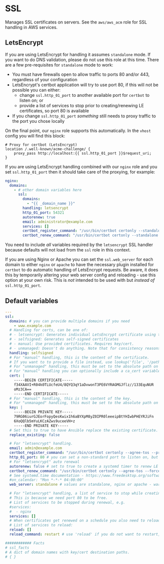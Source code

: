 # SSL
Manages SSL certificates on servers. See the `aws/aws_acm` role for SSL handling in AWS services.

<!--TOC-->
<!--ENDTOC-->

## LetsEncrypt
If you are using LetsEncrypt for handling it assumes `standalone` mode. If you want to do DNS validation, please do not use this role at this time. There are a few pre-requisites for `standalone` mode to work:

* You must have firewalls open to allow traffic to ports 80 and/or 443, regardless of your configuration
* LetsEncrypt's certbot application will try to use port 80, if this will not be possible you can either:
  * change `ssl.http_01_port` to another available port for `certbot` to listen on; or
  * provide a list of services to stop prior to creating/renewing LE certificates, so port 80 is available
* If you change `ssl.http_01_port` *something* still needs to proxy traffic to the port you chose locally

On the final point, our `nginx` role supports this automatically. In the `vhost` config you will find this block:

```
# Proxy for certbot (LetsEncrypt)
location /.well-known/acme-challenge/ {
    proxy_pass http://localhost:{{ ssl.http_01_port }}$request_uri;
}
```

If you are using LetsEncrypt handling combined with our `nginx` role and you set `ssl.http_01_port` then it should take care of the proxying, for example:

```yaml
nginx:
  domains:
    - # other domain variables here
      ssl:
        domains:
          - "{{ _domain_name }}"
        handling: letsencrypt
        http_01_port: 54321
        autorenew: true
        email: administrator@example.com
        services: []
        certbot_register_command: "/usr/bin/certbot certonly --standalone --agree-tos --preferred-challenges http -n"
        certbot_renew_command: "/usr/bin/certbot certonly --standalone --agree-tos --force-renew"
```

You need to include *all* variables required by the `letsencrypt` SSL handler because defaults will not load from the `ssl` role in this context.

If you are using Nginx or Apache you can set the `ssl.web_server` for each domain to either `nginx` or `apache` to have the necessary plugin installed for `certbot` to do automatic handling of LetsEncrypt requests. Be aware, it does this by temporarily altering your web server config and reloading - use this option at your own risk. This is *not* intended to be used with but *instead of* `ssl.http_01_port`.

<!--ROLEVARS-->
## Default variables
```yaml
---
ssl:
  domains: # you can provide multiple domains if you need
    - www.example.com
  # Handling for certs, can be one of:
  # - letsencrypt: Generates individual LetsEncrypt certificate using the HTTP challenge
  # - selfsigned: Generates self-signed certificates
  # - manual: Use provided certificates. Requires key/cert.
  # - unmanaged: Doesn't do anything. Note that for consistency reasons, key/cert paths are still needed.
  handling: selfsigned
  # For "manual" handling, this is the content of the certificate.
  # If you want to to provide a file instead, use lookup('file', '/path/on/the/controller') as the value.
  # For "unmanaged" handling, this must be set to the absolute path on the target.
  # For "manual" handling you can optionally include a ca_cert variable if your CA cert must be a separate file.
  cert: |
    -----BEGIN CERTIFICATE-----
    f34XAAVI+R04k0TLUcfeU4/8QYQ3qY1aDvwonT3PE6VYRAGMGJflz//133EquNUR
    oMz3CA==
    -----END CERTIFICATE-----
  # For "manual" handling, this is the content of the key.
  # For "unmanaged" handling, this must be set to the absolute path on the target.
  key: |
    -----BEGIN PRIVATE KEY-----
    79RG06iurGJEorFopyQesKwix1h6aBYXpM8yZ0IPR0leeeipBtYHIwbPHEYRJiFn
    6XoQQlb5mYuLKCzAZws9uceeVH+z
    -----END PRIVATE KEY-----
  # Set this to true to have Ansible replace the existing certificate.
  replace_existing: false

  # For "letsencrypt" handling.
  email: admin@example.com
  certbot_register_command: "/usr/bin/certbot certonly --agree-tos --preferred-challenges http -n" # root of the command to register a new cert
  http_01_port: 80 # you can set a non-standard port to listen on, but certbot still needs port 80 - see https://letsencrypt.org/docs/challenge-types/#http-01-challenge
  # For "letsencrypt" auto renewal
  autorenew: false # set to true to create a systemd timer to renew LE certs
  certbot_renew_command: "/usr/bin/certbot certonly --agree-tos --force-renew" # root of the command used in the systemd timer
  # See systemd.time documentation - https://www.freedesktop.org/software/systemd/man/latest/systemd.time.html#Calendar%20Events
  #on_calendar: "Mon *-*-* 04:00:00"
  web_server: standalone # values are standalone, nginx or apache - warning, nginx and apache will attempt to manipulate your vhosts!

  # For "letsencrypt" handling, a list of service to stop while creating the certificate.
  # This is because we need port 80 to be free.
  # List of services to be stopped during renewal, e.g.
  #services:
  #  - nginx
  services: []
  # When certificates get renewed on a schedule you also need to reload any dependent services, such as your web server.
  # List of services to reload:
  reload: []
  reload_command: restart # use 'reload' if you do not want to restart, but in most cases a full restart is required to load a new cert.

############ Facts
# ssl_facts
# A dict of domain names with key/cert destination paths.
# { }

```

<!--ENDROLEVARS-->

